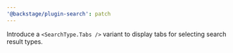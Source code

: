 ```yaml
---
'@backstage/plugin-search': patch
---
```


Introduce a `<SearchType.Tabs />` variant to display tabs for selecting search result types.
